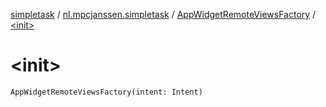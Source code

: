 [simpletask](../../index.md) / [nl.mpcjanssen.simpletask](../index.md) / [AppWidgetRemoteViewsFactory](index.md) / [&lt;init&gt;](.)

# &lt;init&gt;

`AppWidgetRemoteViewsFactory(intent: Intent)`